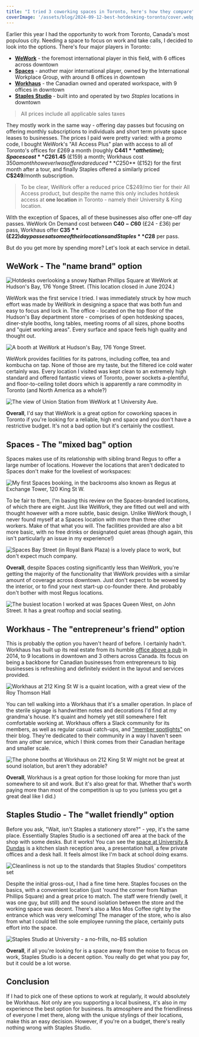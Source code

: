 ```yaml
---
title: "I tried 3 coworking spaces in Toronto, here's how they compare"
coverImage: '/assets/blog/2024-09-12-best-hotdesking-toronto/cover.webp'
---
```


Earlier this year I had the opportunity to work from Toronto, Canada's most populous city. Needing a space to focus on work and take calls, I decided to look into the options. There's four major players in Toronto:

* **[WeWork](https://www.wework.com/)** - the foremost international player in this field, with 6 offices across downtown
* **[Spaces](https://www.spacesworks.com)** - another major international player, owned by the International Workplace Group, with around 8 offices in downtown
* **[Workhaus](https://workhaus.ca/)** - the Canadian owned and operated workspace, with 9 offices in downtown
* **[Staples Studio](https://studio.staples.ca/)** - built into and operated by two *Staples* locations in downtown

> All prices include all applicable sales taxes

They mostly work in the same way - offering day passes but focusing on offering monthly subscriptions to individuals and short term private space leases to businesses. The prices I paid were pretty varied: with a promo code, I bought WeWork's "All Access Plus" plan with access to all of Toronto's offices for £269 a month (roughly **C$441** at the time); Spaces cost **C$261.45** (£159) a month; Workhaus cost $350 a month however I was offered a reduced **C$250** (£152) for the first month after a tour, and finally Staples offered a similarly priced **C$249**/month subscription.

> To be clear, WeWork offer a reduced price C$249/mo tier for their All Access product, but despite the name this only includes hotdesk access at **one location** in Toronto - namely their University & King location.

With the exception of Spaces, all of these businesses also offer one-off day passes. WeWork On Demand cost between **C$40 - C$60** (£24 - £36) per pass, Workhaus offer **C$35** (£22) day passes at some of their locations and Staples **C$28** per pass.

But do you get more by spending more? Let's look at each service in detail.

## WeWork - The "name brand" option

![Hotdesks overlooking a snowy Nathan Phillips Square at WeWork at Hudson's Bay, 176 Yonge Street. (This location closed in June 2024.)](/assets/blog/2024-09-12-best-hotdesking-toronto/wework-1.webp)

WeWork was the first service I tried. I was immediately struck by how much effort was made by WeWork in designing a space that was both fun and easy to focus and lock in. The office - located on the top floor of the Hudson's Bay department store - comprises of open hotdesking spaces, diner-style booths, long tables, meeting rooms of all sizes, phone booths and "quiet working areas". Every surface and space feels high quality and thought out.

![A booth at WeWork at Hudson's Bay, 176 Yonge Street.](/assets/blog/2024-09-12-best-hotdesking-toronto/wework-2.webp)

WeWork provides facilities for its patrons, including coffee, tea and kombucha on tap. None of those are my taste, but the filtered ice cold water certainly was. Every location I visited was kept clean to an extremely high standard and offered fantastic views of Toronto, power sockets a-plentiful, and floor-to-ceiling toilet doors which is apparently a rare commodity in Toronto (and North America as a whole?)

![The view of Union Station from WeWork at 1 University Ave.](/assets/blog/2024-09-12-best-hotdesking-toronto/wework-3.webp)

**Overall**, I'd say that WeWork is a great option for coworking spaces in Toronto if you're looking for a reliable, high end space and you don't have a restrictive budget. It's not a bad option but it's certainly the costliest.

## Spaces - The "mixed bag" option

Spaces makes use of its relationship with sibling brand Regus to offer a large number of locations. However the locations that aren't dedicated to Spaces don't make for the loveliest of workspaces:

![My first Spaces booking, in the backrooms also known as Regus at Exchange Tower, 120 King St W.](/assets/blog/2024-09-12-best-hotdesking-toronto/spaces-1.webp)

To be fair to them, I'm basing this review on the Spaces-branded locations, of which there are eight. Just like WeWork, they are fitted out well and with thought however with a more subtle, basic design. Unlike WeWork though, I never found myself at a Spaces location with more than three other workers. Make of that what you will. The facilities provided are also a bit more basic, with no free drinks or designated quiet areas (though again, this isn't particularly an issue in my experience!)

![Spaces Bay Street (in Royal Bank Plaza) is a lovely place to work, but don't expect much company.](/assets/blog/2024-09-12-best-hotdesking-toronto/spaces-2.webp)

**Overall**, despite Spaces costing significantly less than WeWork, you're getting the majority of the functionality that WeWork provides with a similar amount of coverage across downtown. Just don't expect to be wowed by the interior, or to find your next start-up co-founder there. And probably don't bother with most Regus locations.

![The busiest location I worked at was Spaces Queen West, on John Street. It has a great rooftop and social seating.](/assets/blog/2024-09-12-best-hotdesking-toronto/spaces-3.webp)

## Workhaus - The "entrepreneur's friend" option

This is probably the option you haven't heard of before. I certainly hadn't. Workhaus has built up its real estate from its humble [office above a pub](https://www.indiegogo.com/projects/workhaus-for-freelancers-startups-designers#/) in 2014, to 9 locations in downtown and 3 others across Canada. Its focus on being a backbone for Canadian businesses from entrepreneurs to big businesses is refreshing and definitely evident in the layout and services provided.

![Workhaus at 212 King St W is a quaint location, with a great view of the Roy Thomson Hall](/assets/blog/2024-09-12-best-hotdesking-toronto/workhaus-1.webp)

You can tell walking into a Workhaus that it's a smaller operation. In place of the sterile signage is handwritten notes and decorations I'd find at my grandma's house. It's quaint and homely yet still somewhere I felt comfortable working at. Workhaus offers a Slack community for its members, as well as regular casual catch-ups, and ["member spotlights"](https://workhaus.ca/member-spotlight-collaborative-architecture/) on their blog. They're dedicated to their community in a way I haven't seen from any other service, which I think comes from their Canadian heritage and smaller scale.

![The phone booths at Workhaus on 212 King St W might not be great at sound isolation, but aren't they adorable?](/assets/blog/2024-09-12-best-hotdesking-toronto/workhaus-2.webp)

**Overall**, Workhaus is a great option for those looking for more than just somewhere to sit and work. But it's also great for that. Whether that's worth paying more than most of the competition is up to you (unless you get a great deal like I did.)

## Staples Studio - The "wallet friendly" option

Before you ask, "Wait, isn't Staples a stationery store?" - yep, it's the same place. Essentially Staples Studio is a sectioned off area at the back of the shop with some desks. But it works! You can see the [space at University & Dundas](https://my.matterport.com/show/?m=6h6ponxQLh4) is a kitchen slash reception area, a presentation hall, a few private offices and a desk hall. It feels almost like I'm back at school doing exams.

![Cleanliness is not up to the standards that Staples Studios' competitors set](/assets/blog/2024-09-12-best-hotdesking-toronto/staples-1.webp)

Despite the initial gross-out, I had a fine time here. Staples focuses on the basics, with a convenient location (just 'round the corner from Nathan Phillips Square) and a great price to match. The staff were friendly (well, it was one guy, but still) and the sound isolation between the store and the working space was decent. There's also a Mos Mos Coffee right by the entrance which was very welcoming! The manager of the store, who is also from what I could tell the sole employee running the place, certainly puts effort into the space.

![Staples Studio at University - a no-frills, no-BS solution](/assets/blog/2024-09-12-best-hotdesking-toronto/staples-2.webp)

**Overall**, if all you're looking for is a space away from the noise to focus on work, Staples Studio is a decent option. You really do get what you pay for, but it could be a lot worse.

## Conclusion

If I had to pick one of these options to work at regularly, it would absolutely be Workhaus. Not only are you supporting a local business, it's also in my experience the best option for business. Its atmosphere and the friendliness of everyone I met there, along with the unique stylings of their locations, make this an easy decision. However, if you're on a budget, there's really nothing wrong with Staples Studio.

